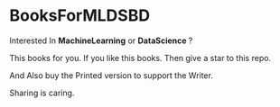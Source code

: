 # BooksForMLDSBD

Interested In <strong>MachineLearning</strong> or <strong>DataScience </strong>?

This books for you. If you like this books. Then give a star to this repo. 

And Also buy the Printed version to support the Writer. 

Sharing is caring.
